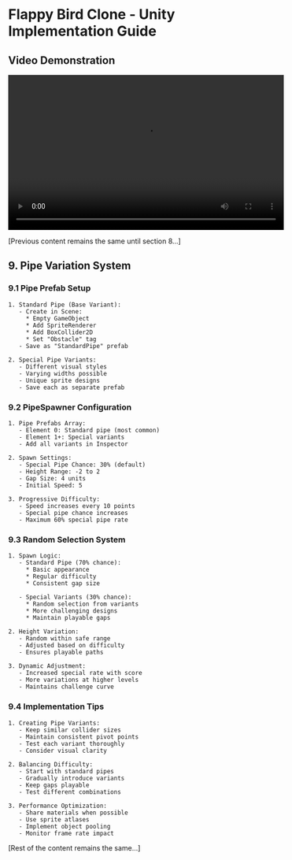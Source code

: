 # Flappy Bird Clone - Unity Implementation Guide

## Video Demonstration

<video width="560" height="315" controls>
  <source src="https://raw.githubusercontent.com/handi425/unity_flappy_bird/85ae004bb99a4fd3148ab937742fe313d33aff2e/Assets/Scripts/2025-01-21%2000-21-05.mkv" type="video/mp4">
  Your browser does not support the video tag.
</video>

[Previous content remains the same until section 8...]

## 9. Pipe Variation System

### 9.1 Pipe Prefab Setup
```
1. Standard Pipe (Base Variant):
   - Create in Scene:
     * Empty GameObject
     * Add SpriteRenderer
     * Add BoxCollider2D
     * Set "Obstacle" tag
   - Save as "StandardPipe" prefab

2. Special Pipe Variants:
   - Different visual styles
   - Varying widths possible
   - Unique sprite designs
   - Save each as separate prefab
```

### 9.2 PipeSpawner Configuration
```
1. Pipe Prefabs Array:
   - Element 0: Standard pipe (most common)
   - Element 1+: Special variants
   - Add all variants in Inspector

2. Spawn Settings:
   - Special Pipe Chance: 30% (default)
   - Height Range: -2 to 2
   - Gap Size: 4 units
   - Initial Speed: 5

3. Progressive Difficulty:
   - Speed increases every 10 points
   - Special pipe chance increases
   - Maximum 60% special pipe rate
```

### 9.3 Random Selection System
```
1. Spawn Logic:
   - Standard Pipe (70% chance):
     * Basic appearance
     * Regular difficulty
     * Consistent gap size

   - Special Variants (30% chance):
     * Random selection from variants
     * More challenging designs
     * Maintain playable gaps

2. Height Variation:
   - Random within safe range
   - Adjusted based on difficulty
   - Ensures playable paths

3. Dynamic Adjustment:
   - Increased special rate with score
   - More variations at higher levels
   - Maintains challenge curve
```

### 9.4 Implementation Tips
```
1. Creating Pipe Variants:
   - Keep similar collider sizes
   - Maintain consistent pivot points
   - Test each variant thoroughly
   - Consider visual clarity

2. Balancing Difficulty:
   - Start with standard pipes
   - Gradually introduce variants
   - Keep gaps playable
   - Test different combinations

3. Performance Optimization:
   - Share materials when possible
   - Use sprite atlases
   - Implement object pooling
   - Monitor frame rate impact
```

[Rest of the content remains the same...]
